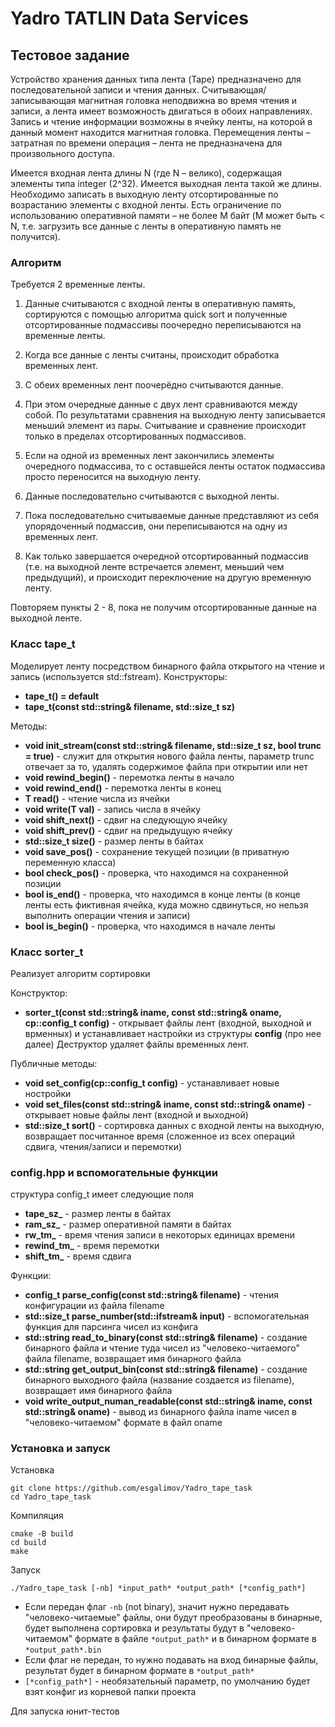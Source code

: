 # Yadro TATLIN Data Services 
## Тестовое задание
Устройство хранения данных типа лента (Tape) предназначено для последовательной записи и чтения данных. Считывающая/записывающая магнитная головка неподвижна во время чтения и записи, а лента имеет возможность двигаться в обоих направлениях. Запись и чтение информации возможны в ячейку ленты, на которой в данный момент находится магнитная головка. Перемещения ленты – затратная по времени операция – лента не предназначена для произвольного доступа.

Имеется входная лента длины N (где N – велико), содержащая элементы типа integer (2^32). Имеется выходная лента такой же длины. Необходимо записать в выходную ленту отсортированные по возрастанию элементы с входной ленты. Есть ограничение по использованию оперативной памяти – не более M байт (M может быть < N, т.е. загрузить все данные с ленты в оперативную память не получится).

### Алгоритм
Требуется 2 временные ленты. 
1. Данные считываются с входной ленты в оперативную память, сортируются с помощью алгоритма quick sort
и полученные отсортированные подмассивы поочередно переписываются на временные ленты.

2. Когда все данные с ленты считаны, происходит обработка временных лент.
3. С обеих временных лент поочерёдно считываются данные.
4. При этом очередные данные с двух лент сравниваются между собой. По результатами сравнения на выходную ленту записывается меньший элемент из пары. Считывание и сравнение происходит только в пределах отсортированных подмассивов.
5. Если на одной из временных лент закончились элементы очередного подмассива, то с оставшейся ленты остаток подмассива просто переносится на выходную ленту.
6. Данные последовательно считываются с выходной ленты.
7. Пока последовательно считываемые данные представляют из себя упорядоченный подмассив, они переписываются на одну из временных лент.
8. Как только завершается очередной отсортированный подмассив (т.е. на выходной ленте встречается элемент, меньший чем предыдущий), и происходит переключение на другую временную ленту.

Повторяем пункты 2 - 8, пока не получим отсортированные данные на выходной ленте.

### Класс tape_t
Моделирует ленту посредством бинарного файла открытого на чтение и запись (используется std::fstream).
Конструкторы:
- **tape_t() = default**
- **tape_t(const std::string& filename, std::size_t sz)**

Методы:
- **void init_stream(const std::string& filename, std::size_t sz, bool trunc = true)** - служит для открытия нового файла ленты, параметр trunc отвечает за то, удалять содержимое файла при открытии или нет
- **void rewind_begin()** - перемотка ленты в начало
- **void rewind_end()** - перемотка ленты в конец
- **T read()** - чтение числа из ячейки
- **void write(T val)** - запись числа в ячейку
- **void shift_next()** - сдвиг на следующую ячейку
- **void shift_prev()** - сдвиг на предыдущую ячейку
- **std::size_t size()** - размер ленты в байтах
- **void save_pos()** - сохранение текущей позиции (в приватную переменную класса)
- **bool check_pos()** - проверка, что находимся на сохраненной позиции
- **bool is_end()** - проверка, что находимся в конце ленты (в конце ленты есть фиктивная ячейка, куда можно сдвинуться, но нельзя выполнить операции чтения и записи)
- **bool is_begin()** - проверка, что находимся в начале ленты

### Класс sorter_t
Реализует алгоритм сортировки

Конструктор:
- **sorter_t(const std::string& iname, const std::string& oname, cp::config_t config)** - открывает файлы лент (входной, выходной и врменных) и устанавливает настройки из структуры **config** (про нее далее)
Деструктор удаляет файлы временных лент.

Публичные методы:
- **void set_config(cp::config_t config)** - устанавливает новые ностройки
- **void set_files(const std::string& iname, const std::string& oname)** - открывает новые файлы лент (входной и выходной)
- **std::size_t sort()** - сортировка данных с входной ленты на выходную, возвращает посчитанное время (сложенное из всех операций сдвига, чтения/записи и перемотки)

### config.hpp и вспомогательные функции
структура config_t имеет следующие поля
- **tape_sz_** - размер ленты в байтах
- **ram_sz_** - размер оперативной памяти в байтах
- **rw_tm_** - время чтения записи в некоторых единицах времени
- **rewind_tm_** - время перемотки
- **shift_tm_** - время сдвига

Функции:
- **config_t parse_config(const std::string& filename)** - чтения конфигурации из файла filename
- **std::size_t parse_number(std::ifstream& input)** - вспомогательная функция для парсинга чисел из конфига
- **std::string read_to_binary(const std::string& filename)** - создание бинарного файла и чтение туда чисел из "человеко-читаемого" файла filename, возвращает имя бинарного файла
- **std::string get_output_bin(const std::string& filename)** - создание бинарного выходного файла (название создается из filename), возвращает имя бинарного файла
- **void write_output_numan_readable(const std::string& iname, const std::string& oname)** - вывод из бинарного файла iname чисел в "человеко-читаемом" формате в файл oname

### Установка и запуск
Установка
```
git clone https://github.com/esgalimov/Yadro_tape_task
cd Yadro_tape_task
```
Компиляция
```
cmake -B build
cd build
make
```
Запуск
```
./Yadro_tape_task [-nb] *input_path* *output_path* [*config_path*]
```
- Если передан флаг ```-nb``` (not binary), значит нужно передавать "человеко-читаемые" файлы, они будут преобразованы в бинарные,
будет выполнена сортировка и результаты будут в "человеко-читаемом" формате в файле ```*output_path*``` и в бинарном формате в ```*output_path*.bin```
- Если флаг не передан, то нужно подавать на вход бинарные файлы, результат будет в бинарном формате в ```*output_path*```
- ```[*config_path*]``` - необязательный параметр, по умолчанию будет взят конфиг из корневой папки проекта

Для запуска юнит-тестов
```